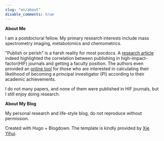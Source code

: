 ```yaml
---
slug: "en/about"
disable_comments: true
---
```

**About Me**

I am a postdoctoral fellow. My primary research interests include mass spectrometry imaging, metabolomics and chemometrics. 

"Publish or perish" is a harsh reality for most pocdocs. A [research article](http://www.cell.com/current-biology/abstract/S0960-9822(14)00477-1) indeed highlighted the correlation between publishing in high-impact-factor(HIF) journals and getting a faculty position. The authors even provided an [online tool](http://www.pipredictor.com) for those who are interested in calculating their likelihood of becoming a principal investigator (PI) according to their academic achievements.   


I do not many papers, and none of them were published in HIF journals, but I still enjoy doing research.

**About My Blog** 

My personal research and life-style blog, do not reproduce without permission.      

Created with Hugo + Blogdown. The template is kindly provided by [Xie Yihui](https://yihui.name).

 
